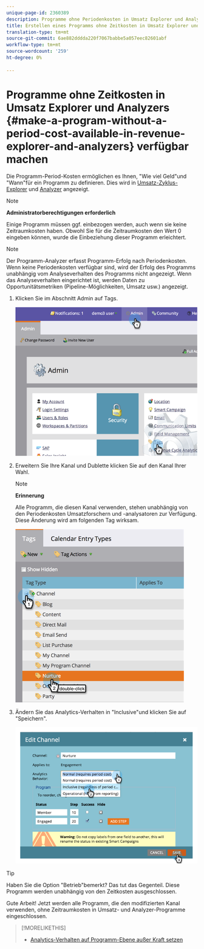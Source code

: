 ```yaml
---
unique-page-id: 2360389
description: Programme ohne Periodenkosten in Umsatz Explorer und Analyzers - Marketing Docs - Produktdokumentation verfügbar machen
title: Erstellen eines Programms ohne Zeitkosten in Umsatz Explorer und Analyzers
translation-type: tm+mt
source-git-commit: 6ae882dddda220f7067babbe5a057eec82601abf
workflow-type: tm+mt
source-wordcount: '259'
ht-degree: 0%

---
```



# Programme ohne Zeitkosten in Umsatz Explorer und Analyzers {#make-a-program-without-a-period-cost-available-in-revenue-explorer-and-analyzers} verfügbar machen

Die Programm-Period-Kosten ermöglichen es Ihnen, &quot;Wie viel Geld&quot;und &quot;Wann&quot;für ein Programm zu definieren. Dies wird in [Umsatz-Zyklus-Explorer](https://docs.marketo.com/display/docs/revenue+cycle+analytics) und [Analyzer](../../../../product-docs/reporting/revenue-cycle-analytics/opportunity-influence-analyzer/tell-the-marketing-story-with-an-opportunity-influence-analyzer.md) angezeigt.

>[!NOTE]
>
>**Administratorberechtigungen erforderlich**

Einige Programm müssen ggf. einbezogen werden, auch wenn sie keine Zeitraumkosten haben. Obwohl Sie für die Zeitraumkosten den Wert 0 eingeben können, wurde die Einbeziehung dieser Programm erleichtert.

>[!NOTE]
>
>Der Programm-Analyzer erfasst Programm-Erfolg nach Periodenkosten. Wenn keine Periodenkosten verfügbar sind, wird der Erfolg des Programms unabhängig vom Analyseverhalten des Programms nicht angezeigt. Wenn das Analyseverhalten eingerichtet ist, werden Daten zu Opportunitätsmetriken (Pipeline-Möglichkeiten, Umsatz usw.) angezeigt.

1. Klicken Sie im Abschnitt Admin auf Tags.

   ![](assets/image2014-9-17-12-3a35-3a32.png)

1. Erweitern Sie Ihre Kanal und Dublette klicken Sie auf den Kanal Ihrer Wahl.

   >[!NOTE]
   >
   >**Erinnerung**
   >
   >Alle Programm, die diesen Kanal verwenden, stehen unabhängig von den Periodenkosten Umsatzforschern und -analysatoren zur Verfügung. Diese Änderung wird am folgenden Tag wirksam.

   ![](assets/image2014-9-17-12-3a36-3a7.png)

1. Ändern Sie das Analytics-Verhalten in &quot;Inclusive&quot;und klicken Sie auf &quot;Speichern&quot;.

   ![](assets/image2014-9-17-12-3a36-3a13.png)

>[!TIP]
>
>Haben Sie die Option &quot;Betrieb&quot;bemerkt? Das tut das Gegenteil. Diese Programm werden unabhängig von den Zeitkosten ausgeschlossen.

Gute Arbeit! Jetzt werden alle Programm, die den modifizierten Kanal verwenden, ohne Zeitraumkosten in Umsatz- und Analyzer-Programme eingeschlossen.

>[!MORELIKETHIS]
>
>* [Analytics-Verhalten auf Programm-Ebene außer Kraft setzen](override-analytics-behavior-at-the-program-level.md)

>



